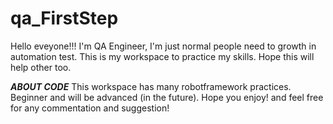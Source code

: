 # qa_FirstStep
Hello eveyone!!!
I'm QA Engineer, I'm just normal people need to growth in automation test. This is my workspace to practice my skills. Hope this will help other too.

***ABOUT CODE***
This workspace has many robotframework practices. Beginner and will be advanced (in the future).
Hope you enjoy! and feel free for any commentation and suggestion!
